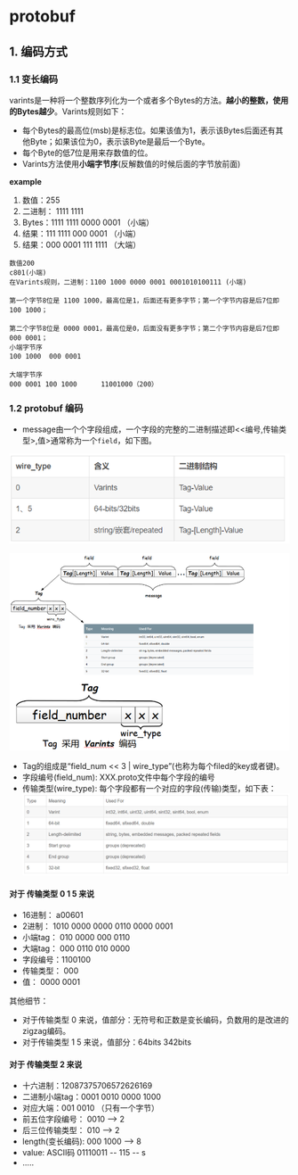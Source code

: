 # protobuf
## 1. 编码方式
### 1.1 变长编码
 varints是一种将一个整数序列化为一个或者多个Bytes的方法。**越小的整数，使用的Bytes越少**。Varints规则如下：
 
- 每个Bytes的最高位(msb)是标志位。如果该值为1，表示该Bytes后面还有其他Byte；如果该位为0，表示该Byte是最后一个Byte。
- 每个Byte的低7位是用来存数值的位。
- Varints方法使用**小端字节序**(反解数值的时候后面的字节放前面)

**example**

1. 数值：255
2. 二进制： 1111 1111
3. Bytes：1111 1111 0000 0001 （小端）
4. 结果：111 1111 000 0001 （小端）
5. 结果：000 0001 111 1111 （大端）

```
数值200
c801(小端)
在Varints规则，二进制：1100 1000 0000 0001 0001010100111 (小端)

第一个字节8位是 1100 1000，最高位是1，后面还有更多字节；第一个字节内容是后7位即100 1000；

第二个字节8位是 0000 0001，最高位是0，后面没有更多字节；第二个字节内容是后7位即 000 0001；
小端字节序
100 1000  000 0001

大端字节序
000 0001 100 1000      11001000（200）
```

### 1.2 protobuf 编码

- message由一个个字段组成，一个字段的完整的二进制描述即<<编号,传输类型>,值>通常称为一个`field`，如下图。 

![field](pic\field.PNG)

![pb编码](pic\pb-tag.PNG)

- Tag的组成是“field_num << 3 | wire_type”(也称为每个filed的key或者键)。
- 字段编号(field_num): XXX.proto文件中每个字段的编号
- 传输类型(wire_type): 每个字段都有一个对应的字段(传输)类型，如下表：
![wire type](pic\wire-type.PNG)

#### 对于 传输类型 0 1 5 来说

- 16进制： a00601
- 2进制：  1010 0000 0000 0110 0000 0001
- 小端tag： 010 0000  000 0110
- 大端tag： 000 0110  010 0000 
- 字段编号：1100100 
- 传输类型： 000
- 值：      0000 0001

其他细节：
- 对于传输类型 0 来说，值部分：无符号和正数是变长编码，负数用的是改进的zigzag编码。
- 对于传输类型 1 5 来说，值部分：64bits 342bits

#### 对于 传输类型 2 来说

- 十六进制：12087375706572626169
- 二进制小端tag：0001 0010 0000 1000
- 对应大端：001 0010 （只有一个字节）
- 前五位字段编号： 0010 --> 2
- 后三位传输类型： 010  --> 2
- length(变长编码): 000 1000 --> 8
- value: ASCII码 01110011 -- 115 -- s
- .....

